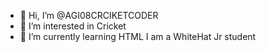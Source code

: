 - 👋 Hi, I’m @AGI08CRCIKETCODER
- 👀 I’m interested in Cricket
- 🌱 I’m currently learning HTML
   I am a WhiteHat Jr student
<!---
AGI08CRCIKETCODER/AGI08CRCIKETCODER is a ✨ special ✨ repository because its `README.md` (this file) appears on your GitHub profile.
You can click the Preview link to take a look at your changes.
--->
